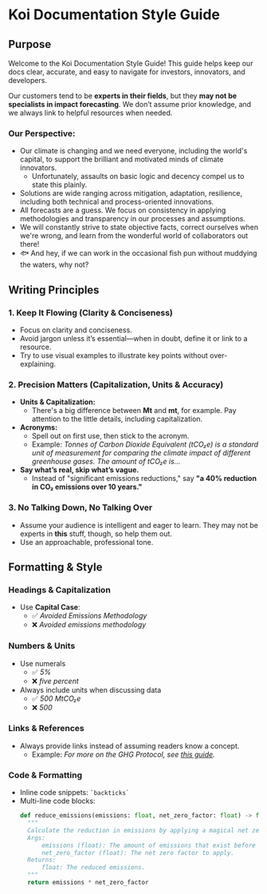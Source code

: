 # Koi Documentation Style Guide

## Purpose  
Welcome to the Koi Documentation Style Guide!
This guide helps keep our docs clear, accurate, and easy to navigate for investors, innovators, and developers.  

Our customers tend to be **experts in their fields**, but they **may not be specialists in impact forecasting**.
We don’t assume prior knowledge, and we always link to helpful resources when needed.  

### Our Perspective:
- Our climate is changing and we need everyone, including the world's capital, to support the brilliant and motivated minds of climate innovators.
  - Unfortunately, assaults on basic logic and decency compel us to state this plainly.
- Solutions are wide ranging across mitigation, adaptation, resilience, including both technical and process-oriented innovations.
- All forecasts are a guess. We focus on consistency in applying methodologies and transparency in our processes and assumptions.
- We will constantly strive to state objective facts, correct ourselves when we're wrong, and learn from the wonderful world of collaborators out there!
- 🐟 And hey, if we can work in the occasional fish pun without muddying the waters, why not?

## Writing Principles  

### 1. Keep It Flowing (Clarity & Conciseness)  
- Focus on clarity and conciseness.  
- Avoid jargon unless it’s essential—when in doubt, define it or link to a resource.  
- Try to use visual examples to illustrate key points without over-explaining.  

### 2. Precision Matters (Capitalization, Units & Accuracy)  
- **Units & Capitalization:**  
  - There's a big difference between **Mt** and **mt**, for example. Pay attention to the little details, including capitalization.
- **Acronyms:**  
  - Spell out on first use, then stick to the acronym.  
  - Example: *Tonnes of Carbon Dioxide Equivalent (tCO₂e) is a standard unit of measurement for comparing the climate impact of different greenhouse gases. The amount of tCO₂e is...*  
- **Say what’s real, skip what’s vague.**  
  - Instead of "significant emissions reductions," say **"a 40% reduction in CO₂ emissions over 10 years."**  

### 3. No Talking Down, No Talking Over  
- Assume your audience is intelligent and eager to learn. They may not be experts in **this** stuff, though, so help them out.
- Use an approachable, professional tone.

## Formatting & Style  

### Headings & Capitalization  
- Use **Capital Case**:  
  - ✅ *Avoided Emissions Methodology*  
  - ❌ *Avoided emissions methodology*  

### Numbers & Units  
- Use numerals
  - ✅ *5%*  
  - ❌ *five percent*  
- Always include units when discussing data
  - ✅ *500 MtCO₂e*  
  - ❌ *500*  

### Links & References  
- Always provide links instead of assuming readers know a concept.  
    - Example: *For more on the GHG Protocol, see [this guide](https://ghgprotocol.org/).*  

### Code & Formatting  
- Inline code snippets: `` `backticks` ``  
- Multi-line code blocks:  
  ```python  
  def reduce_emissions(emissions: float, net_zero_factor: float) -> float:
    """
    Calculate the reduction in emissions by applying a magical net zero factor!
    Args:
        emissions (float): The amount of emissions that exist before the reduction.
        net_zero_factor (float): The net zero factor to apply.
    Returns:
        float: The reduced emissions.
    """
    return emissions * net_zero_factor
  ```
